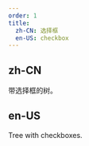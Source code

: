 ```yaml
---
order: 1
title:
  zh-CN: 选择框
  en-US: checkbox
---
```


## zh-CN

带选择框的树。

## en-US

Tree with checkboxes.
